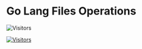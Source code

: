 # Go Lang Files Operations

![Visitors](https://api.visitorbadge.io/api/visitors?path=aasisodiya.go.golang-files-operations&labelColor=%23ffa500&countColor=%23263759&labelStyle=upper)

[![Visitors](https://api.visitorbadge.io/api/visitors?path=aasisodiya.go&labelColor=%23ffa500&countColor=%23263759&labelStyle=upper)](https://visitorbadge.io/status?path=aasisodiya.go)
